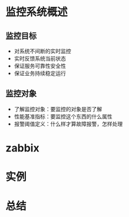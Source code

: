 # 监控系统概述
## 监控目标
* 对系统不间断的实时监控
* 实时反馈系统当前状态
* 保证服务可靠性安全性
* 保证业务持续稳定运行  
## 监控对象
* 了解监控对象：要监控的对象是否了解
* 性能基准指标：要监控这个东西的什么属性
* 报警阈值定义：什么样才算故障报警，怎样处理
# zabbix
# 实例
# 总结
